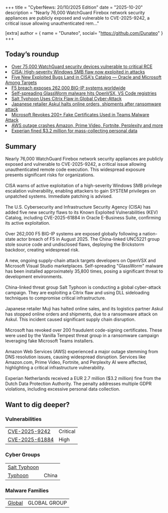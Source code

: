 +++
  title = "CyberNews: 20/10/2025 Edition"
  date = "2025-10-20"
  description = "Nearly 76,000 WatchGuard Firebox network security appliances are publicly exposed and vulnerable to CVE-2025-9242, a critical issue allowing unauthenticated rem..."

  [extra]
  author = { name = "Dunateo", social= "https://github.com/Dunateo" }
  +++
<html><body>
<h2>Today’s roundup</h2>
<li><a href='https://www.bleepingcomputer.com/news/security/over-75-000-watchguard-security-devices-vulnerable-to-critical-rce/'>Over 75,000 WatchGuard security devices vulnerable to critical RCE</a></li>
<li><a href='https://www.bleepingcomputer.com/news/security/cisa-high-severity-windows-smb-flaw-now-exploited-in-attacks/'>CISA: High-severity Windows SMB flaw now exploited in attacks</a></li>
<li><a href='https://thehackernews.com/2025/10/five-new-exploited-bugs-land-in-cisas.html'>Five New Exploited Bugs Land in CISA's Catalog — Oracle and Microsoft Among Targets</a></li>
<li><a href='https://securityaffairs.com/183606/security/f5-breach-exposes-262000-big-ip-systems-worldwide.html'>F5 breach exposes 262,000 BIG-IP systems worldwide</a></li>
<li><a href='https://www.bleepingcomputer.com/news/security/self-spreading-glassworm-malware-hits-openvsx-vs-code-registries/'>Self-spreading GlassWorm malware hits OpenVSX, VS Code registries</a></li>
<li><a href='https://www.infosecurity-magazine.com/news/salt-typhoon-citrix-flaw-cyber/'>Salt Typhoon Uses Citrix Flaw in Global Cyber-Attack</a></li>
<li><a href='https://therecord.media/askul-japan-retailer-cyberattack-disruption'>Japanese retailer Askul halts online orders, shipments after ransomware attack</a></li>
<li><a href='https://www.infosecurity-magazine.com/news/microsoft-revokes-200-fake/'>Microsoft Revokes 200+ Fake Certificates Used in Teams Malware Attack</a></li>
<li><a href='https://www.bleepingcomputer.com/news/technology/aws-outage-crashes-amazon-prime-video-fortnite-perplexity-and-more/'>AWS outage crashes Amazon, Prime Video, Fortnite, Perplexity and more</a></li>
<li><a href='https://www.bleepingcomputer.com/news/legal/experian-fined-32-million-for-mass-collecting-personal-data/'>Experian fined $3.2 million for mass-collecting personal data</a></li>
<h2>Summary</h2>
<p>Nearly 76,000 WatchGuard Firebox network security appliances are publicly exposed and vulnerable to CVE-2025-9242, a critical issue allowing unauthenticated remote code execution. This widespread exposure presents significant risks for organizations. <br><br>CISA warns of active exploitation of a high-severity Windows SMB privilege escalation vulnerability, enabling attackers to gain SYSTEM privileges on unpatched systems. Immediate patching is advised. <br><br>The U.S. Cybersecurity and Infrastructure Security Agency (CISA) has added five new security flaws to its Known Exploited Vulnerabilities (KEV) Catalog, including CVE-2025-61884 in Oracle E-Business Suite, confirming its active exploitation. <br><br>Over 262,000 F5 BIG-IP systems are exposed globally following a nation-state actor breach of F5 in August 2025. The China-linked UNC5221 group stole source code and undisclosed flaws, deploying the Brickstorm backdoor, creating widespread risk. <br><br>A new, ongoing supply-chain attack targets developers on OpenVSX and Microsoft Visual Studio marketplaces. Self-spreading "GlassWorm" malware has been installed approximately 35,800 times, posing a significant threat to development environments. <br><br>China-linked threat group Salt Typhoon is conducting a global cyber-attack campaign. They are exploiting a Citrix flaw and using DLL sideloading techniques to compromise critical infrastructure. <br><br>Japanese retailer Muji has halted online sales, and its logistics partner Askul has stopped online orders and shipments, due to a ransomware attack on Askul. This incident caused significant supply chain disruption. <br><br>Microsoft has revoked over 200 fraudulent code-signing certificates. These were used by the Vanilla Tempest threat group in a ransomware campaign leveraging fake Microsoft Teams installers. <br><br>Amazon Web Services (AWS) experienced a major outage stemming from DNS resolution issues, causing widespread disruption. Services like Amazon.com, Prime Video, Fortnite, and Perplexity AI were affected, highlighting a critical infrastructure vulnerability. <br><br>Experian Netherlands received a EUR 2.7 million ($3.2 million) fine from the Dutch Data Protection Authority. The penalty addresses multiple GDPR violations, including excessive personal data collection.</p>
<h2>Want to dig deeper?</h2>
<h3>Vulnerabilities</h3>
<table><tbody><tr> <td><a href='https://vulnerability.circl.lu/vuln/CVE-2025-9242'>CVE-2025-9242</a></td>  <td data-severity='Critical'>Critical</td> </tr>
<tr> <td><a href='https://vulnerability.circl.lu/vuln/CVE-2025-61884'>CVE-2025-61884</a></td>  <td data-severity='High'>High</td> </tr>
</tbody></table><h3>Cyber Groups</h3>
<table><tbody><tr> <td><a href='https://attack.mitre.org/groups/G1045'>Salt Typhoon</a></td>  <td></td> </tr>
<tr> <td><a href='https://attack.mitre.org/groups/'>Typhoon</a></td>  <td>China</td> </tr>
</tbody></table><h3>Malware Families</h3>
<table><tbody><tr> <td><a href='https://malpedia.caad.fkie.fraunhofer.de/details/win.global'>Global</a></td>  <td>GLOBAL GROUP</td> </tr>
</tbody></table></body></html>